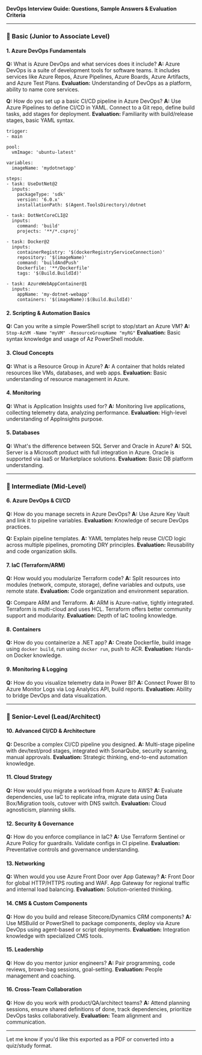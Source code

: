 **DevOps Interview Guide: Questions, Sample Answers & Evaluation Criteria**

---

### 🔹 Basic (Junior to Associate Level)

#### 1. Azure DevOps Fundamentals

**Q:** What is Azure DevOps and what services does it include?
**A:** Azure DevOps is a suite of development tools for software teams. It includes services like Azure Repos, Azure Pipelines, Azure Boards, Azure Artifacts, and Azure Test Plans.
**Evaluation:** Understanding of DevOps as a platform, ability to name core services.

**Q:** How do you set up a basic CI/CD pipeline in Azure DevOps?
**A:** Use Azure Pipelines to define CI/CD in YAML. Connect to a Git repo, define build tasks, add stages for deployment.
**Evaluation:** Familiarity with build/release stages, basic YAML syntax.

    trigger:
    - main
    
    pool:
      vmImage: 'ubuntu-latest'
    
    variables:
      imageName: 'mydotnetapp'
    
    steps:
    - task: UseDotNet@2
      inputs:
        packageType: 'sdk'
        version: '6.0.x'
        installationPath: $(Agent.ToolsDirectory)/dotnet
    
    - task: DotNetCoreCLI@2
      inputs:
        command: 'build'
        projects: '**/*.csproj'
    
    - task: Docker@2
      inputs:
        containerRegistry: '$(dockerRegistryServiceConnection)'
        repository: '$(imageName)'
        command: 'buildAndPush'
        Dockerfile: '**/Dockerfile'
        tags: '$(Build.BuildId)'
    
    - task: AzureWebAppContainer@1
      inputs:
        appName: 'my-dotnet-webapp'
        containers: '$(imageName):$(Build.BuildId)'

#### 2. Scripting & Automation Basics

**Q:** Can you write a simple PowerShell script to stop/start an Azure VM?
**A:** `Stop-AzVM -Name "myVM" -ResourceGroupName "myRG"`
**Evaluation:** Basic syntax knowledge and usage of Az PowerShell module.

#### 3. Cloud Concepts

**Q:** What is a Resource Group in Azure?
**A:** A container that holds related resources like VMs, databases, and web apps.
**Evaluation:** Basic understanding of resource management in Azure.

#### 4. Monitoring

**Q:** What is Application Insights used for?
**A:** Monitoring live applications, collecting telemetry data, analyzing performance.
**Evaluation:** High-level understanding of AppInsights purpose.

#### 5. Databases

**Q:** What's the difference between SQL Server and Oracle in Azure?
**A:** SQL Server is a Microsoft product with full integration in Azure. Oracle is supported via IaaS or Marketplace solutions.
**Evaluation:** Basic DB platform understanding.

---

### 🔸 Intermediate (Mid-Level)

#### 6. Azure DevOps & CI/CD

**Q:** How do you manage secrets in Azure DevOps?
**A:** Use Azure Key Vault and link it to pipeline variables.
**Evaluation:** Knowledge of secure DevOps practices.

**Q:** Explain pipeline templates.
**A:** YAML templates help reuse CI/CD logic across multiple pipelines, promoting DRY principles.
**Evaluation:** Reusability and code organization skills.

#### 7. IaC (Terraform/ARM)

**Q:** How would you modularize Terraform code?
**A:** Split resources into modules (network, compute, storage), define variables and outputs, use remote state.
**Evaluation:** Code organization and environment separation.

**Q:** Compare ARM and Terraform.
**A:** ARM is Azure-native, tightly integrated. Terraform is multi-cloud and uses HCL. Terraform offers better community support and modularity.
**Evaluation:** Depth of IaC tooling knowledge.

#### 8. Containers

**Q:** How do you containerize a .NET app?
**A:** Create Dockerfile, build image using `docker build`, run using `docker run`, push to ACR.
**Evaluation:** Hands-on Docker knowledge.

#### 9. Monitoring & Logging

**Q:** How do you visualize telemetry data in Power BI?
**A:** Connect Power BI to Azure Monitor Logs via Log Analytics API, build reports.
**Evaluation:** Ability to bridge DevOps and data visualization.

---

### 🔶 Senior-Level (Lead/Architect)

#### 10. Advanced CI/CD & Architecture

**Q:** Describe a complex CI/CD pipeline you designed.
**A:** Multi-stage pipeline with dev/test/prod stages, integrated with SonarQube, security scanning, manual approvals.
**Evaluation:** Strategic thinking, end-to-end automation knowledge.

#### 11. Cloud Strategy

**Q:** How would you migrate a workload from Azure to AWS?
**A:** Evaluate dependencies, use IaC to replicate infra, migrate data using Data Box/Migration tools, cutover with DNS switch.
**Evaluation:** Cloud agnosticism, planning skills.

#### 12. Security & Governance

**Q:** How do you enforce compliance in IaC?
**A:** Use Terraform Sentinel or Azure Policy for guardrails. Validate configs in CI pipeline.
**Evaluation:** Preventative controls and governance understanding.

#### 13. Networking

**Q:** When would you use Azure Front Door over App Gateway?
**A:** Front Door for global HTTP/HTTPS routing and WAF. App Gateway for regional traffic and internal load balancing.
**Evaluation:** Solution-oriented thinking.

#### 14. CMS & Custom Components

**Q:** How do you build and release Sitecore/Dynamics CRM components?
**A:** Use MSBuild or PowerShell to package components, deploy via Azure DevOps using agent-based or script deployments.
**Evaluation:** Integration knowledge with specialized CMS tools.

#### 15. Leadership

**Q:** How do you mentor junior engineers?
**A:** Pair programming, code reviews, brown-bag sessions, goal-setting.
**Evaluation:** People management and coaching.

#### 16. Cross-Team Collaboration

**Q:** How do you work with product/QA/architect teams?
**A:** Attend planning sessions, ensure shared definitions of done, track dependencies, prioritize DevOps tasks collaboratively.
**Evaluation:** Team alignment and communication.

---

Let me know if you'd like this exported as a PDF or converted into a quiz/study format.
